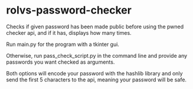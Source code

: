 # rolvs-password-checker
 Checks if given password has been made public before using the pwned checker api, and if it has, displays how many times.

Run main.py for the program with a tkinter gui.

Otherwise, run pass_check_script.py in the command line and provide any passwords you want checked as arguments.

Both options will encode your password with the hashlib library and only send the first 5 characters to the api, meaning your password will be safe.
